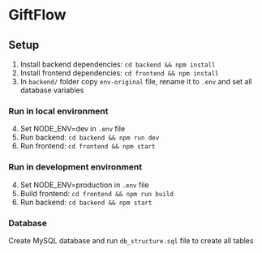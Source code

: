 # GiftFlow

## Setup

1. Install backend dependencies: ```cd backend && npm install```
2. Install frontend dependencies: ```cd frontend && npm install```
3. In ```backend/``` folder copy ```env-original``` file, rename it to ```.env``` and set all database variables

### Run in local environment

4. Set NODE_ENV=dev in ```.env``` file
5. Run backend: ```cd backend && npm run dev```
6. Run frontend: ```cd frontend && npm start```

### Run in development environment

4. Set NODE_ENV=production in ```.env``` file
4. Build frontend: ```cd frontend && npm run build```
5. Run backend: ```cd backend && npm start```

### Database

Create MySQL database and run ```db_structure.sql``` file to create all tables
